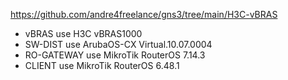 https://github.com/andre4freelance/gns3/tree/main/H3C-vBRAS

- vBRAS use H3C vBRAS1000
- SW-DIST use ArubaOS-CX Virtual.10.07.0004
- RO-GATEWAY use MikroTik RouterOS 7.14.3
- CLIENT use MikroTik RouterOS 6.48.1
